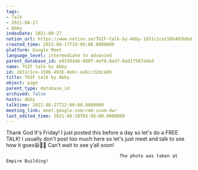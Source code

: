 ```yaml
---
tags:
- Talk
- 2021-08-27
- Abby
indexDate: 2021-08-27
notion_url: https://www.notion.so/TGIF-talk-by-Abby-1651c1ce150b493b8ebcea5cc32dc4d9
created_time: 2021-08-17T19:09:00.0000000
platform: Google Meet
language_level: intermediate to advanced
parent_database_id: e9339446-880f-4ef0-8ad7-8ad1f507dded
name: TGIF talk by Abby
id: 1651c1ce-150b-493b-8ebc-ea5cc32dc4d9
title: TGIF talk by Abby
object: page
parent_type: database_id
archived: false
hosts: Abby
talktime: 2021-08-27T22:00:00.0000000
meeting_link: meet.google.com/cmd-sxum-dwr
last_edited_time: 2021-08-28T03:08:00.0000000
---
```




Thank God It's Friday! I just posted this before a day so let's do a FREE TALK!
I usually don't post too much here so let's just meet and talk to see how it goes😆👍🏻
Can’t wait to see y’all soon!



                                               The photo was taken at Empire Building!











